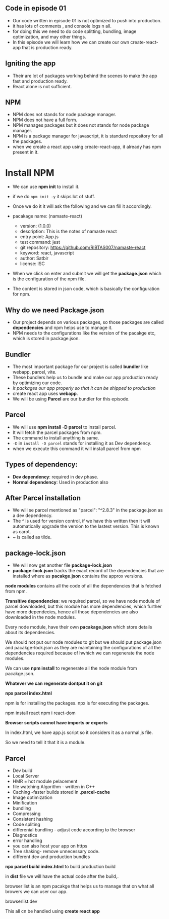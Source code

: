 ## Code in episode 01

- Our code written in episode 01 is not optimized to push into production.
- it has lots of comments , and console logs n all.
- for doing this we need to do code splitting, bundling, image optimization, and may other things.
- In this episode we will learn how we can create our own create-react-app that is production ready.

## Igniting the app

- Their are lot of packages working behind the scenes to make the app fast and production ready.
- React alone is not sufficient.

## NPM

- NPM does not stands for node package manager. 
- NPM does not have a full form.
- NPM manages packages but it does not stands for node package manager.
- NPM is a package manager for javascript, it is standard repository for all the packages.
- when we create a react app using create-react-app, it already has npm present in it.

# Install NPM

- We can use **npm init** to install it.
- if we do `npm init -y` it skips lot of stuff.
- Once we do it it will ask the following and we can fill it accordingly.
- pacakage name: (namaste-react)
    - version: (1.0.0)
    - description: This is the notes of namaste react
    - entry point: App.js
    - test command: jest
    - git repository: https://github.com/RIBTAS007/namaste-react
    - keyword: react, javascript
    - author: Satbir
    - license: ISC

- When we click on enter and submit we will get the **package.json** which is the configuration of the npm file.
- The content is stored in json code, which is basically the configuration for npm.

## Why do we need Package.json

- Our project depends on various packages, so those packages are called **dependencies** and npm helps use to manage it.
- NPM needs to the configurations like the version of the pacakge etc, which is stored in package.json.

## Bundler

- The most important package for our project is called **bundler** like webapp, parcel, vite.
- These bundlers help us to bundle and make our app production ready by optimizing our code.
- *It packages our app properly so that it can be shipped to production*
- create react app uses **webapp**.
- We will be using **Parcel** are our bundler for this episode.

## Parcel

- We will use **npm install -D parcel** to install parcel.
- It will fetch the parcel packages from npm.
- The command to install anything is same.
- `-D` in `install -D parcel` stands for installing it as Dev dependency.
- when we execute this command it will install parcel from npm

## Types of dependency:

- **Dev dependency**: required in dev phase.
- **Normal dependency**: Used in production also

## After Parcel installation

- We will se parcel mentioned as "parcel": "^2.8.3" in the package.json as a dev dependency.
- The ^ is used for version control, if we have this written then it will automatically upgrade the version to the lastest version. This is known as carot.
- ~ is called as tilde.

## package-lock.json

- We will now get another file **package-lock.json**
- **package-lock.json** tracks the exact record of the dependencies that are installed where as **pacakge.json** contains the approx versions.

**node modules** contains all the code of all the dependencies that is fetched from npm. 

**Transitive dependencies**: we required parcel, so we have node module of parcel downloaded, but this module has more dependencies, which further have more dependecies, hence all those dependencies are also downloaded in the node modules.

Every node module, have their own **pacakage.json** which store details about its dependencies.

We should not put our node modules to git but we should put package.json and pacakge-lock.json as they are maintaining the configurations of all the dependencies required because of hwhich we can regenerate the node modules.

We can use **npm install** to regenerate all the node module from pacakge.json.

**Whatever we can regenerate dontput it on git**

**npx parcel index.html**

npm is for installing the packages.
npx is for executing the packages.

npm install react
npm i react-dom

**Browser scripts cannot have imports or exports**

In index.html, we have app.js script so it considers it as a normal js file.

So we need to tell it that it is a module.

## Parcel

- Dev build
- Local Server
- HMR = hot module pelacement
- file watching Algorithm - written in C++
- Caching -faster builds stored in **.parcel-cache**
- Image optimization
- Minification 
- bundling
- Compressing
- Consistent hashing
- Code spliting
- differenial bundling - adjust code according to the browser
- Diagnostics
- error handling
- you can also host your app on https
- Tree shaking- remove unnecessary code.
- different dev and production bundles

**npx parcel build index.html** to build production build

in **dist** file we will have the actual code after the build,.

browser list is an npm pacakge that helps us to manage that on what all browers we can user our app.

browserlist.dev

This all cn be handled using **create react app**



